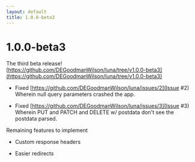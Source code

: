 ```yaml
---
layout: default
title: 1.0.0-beta3
---
```


# 1.0.0-beta3

The third beta release! [https://github.com/DEGoodmanWilson/luna/tree/v1.0.0-beta3](https://github.com/DEGoodmanWilson/luna/tree/v1.0.0-beta3)

- Fixed [https://github.com/DEGoodmanWilson/luna/issues/2](Issue #2) Wherein null query parameters crashed the app.

- Fixed [https://github.com/DEGoodmanWilson/luna/issues/3](Issue #3) Wherein PUT and PATCH and DELETE w/ postdata don't see the postdata parsed.

Remaining features to implement

- Custom response headers

- Easier redirects